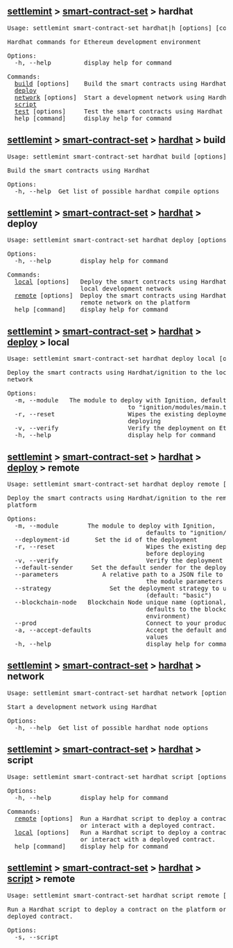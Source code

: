 ## [settlemint](../../settlemint.md) > [smart-contract-set](../smart-contract-set.md) > hardhat

<pre>Usage: settlemint smart-contract-set hardhat|h [options] [command]

Hardhat commands for Ethereum development environment

Options:
  -h, --help         display help for command

Commands:
  <a href="./hardhat/build.md">build</a> [options]    Build the smart contracts using Hardhat
  <a href="./hardhat/deploy.md">deploy</a>
  <a href="./hardhat/network.md">network</a> [options]  Start a development network using Hardhat
  <a href="./hardhat/script.md">script</a>
  <a href="./hardhat/test.md">test</a> [options]     Test the smart contracts using Hardhat
  help [command]     display help for command
</pre>

## [settlemint](../../../settlemint.md) > [smart-contract-set](../../smart-contract-set.md) > [hardhat](../hardhat.md) > build

<pre>Usage: settlemint smart-contract-set hardhat build [options]

Build the smart contracts using Hardhat

Options:
  -h, --help  Get list of possible hardhat compile options
</pre>

## [settlemint](../../../settlemint.md) > [smart-contract-set](../../smart-contract-set.md) > [hardhat](../hardhat.md) > deploy

<pre>Usage: settlemint smart-contract-set hardhat deploy [options] [command]

Options:
  -h, --help        display help for command

Commands:
  <a href="./deploy/local.md">local</a> [options]   Deploy the smart contracts using Hardhat/ignition to the
                    local development network
  <a href="./deploy/remote.md">remote</a> [options]  Deploy the smart contracts using Hardhat/ignition to the
                    remote network on the platform
  help [command]    display help for command
</pre>

## [settlemint](../../../../settlemint.md) > [smart-contract-set](../../../smart-contract-set.md) > [hardhat](../../hardhat.md) > [deploy](../deploy.md) > local

<pre>Usage: settlemint smart-contract-set hardhat deploy local [options]

Deploy the smart contracts using Hardhat/ignition to the local development
network

Options:
  -m, --module <ignitionmodule>  The module to deploy with Ignition, defaults
                                 to "ignition/modules/main.ts"
  -r, --reset                    Wipes the existing deployment state before
                                 deploying
  -v, --verify                   Verify the deployment on Etherscan
  -h, --help                     display help for command
</pre>

## [settlemint](../../../../settlemint.md) > [smart-contract-set](../../../smart-contract-set.md) > [hardhat](../../hardhat.md) > [deploy](../deploy.md) > remote

<pre>Usage: settlemint smart-contract-set hardhat deploy remote [options]

Deploy the smart contracts using Hardhat/ignition to the remote network on the
platform

Options:
  -m, --module <ignitionmodule>       The module to deploy with Ignition,
                                      defaults to "ignition/modules/main.ts"
  --deployment-id <deploymentId>      Set the id of the deployment
  -r, --reset                         Wipes the existing deployment state
                                      before deploying
  -v, --verify                        Verify the deployment on Etherscan
  --default-sender <defaultSender>    Set the default sender for the deployment
  --parameters <parameters>           A relative path to a JSON file to use for
                                      the module parameters
  --strategy <strategy>               Set the deployment strategy to use
                                      (default: "basic")
  --blockchain-node <blockchainNode>  Blockchain Node unique name (optional,
                                      defaults to the blockchain node in the
                                      environment)
  --prod                              Connect to your production environment
  -a, --accept-defaults               Accept the default and previously set
                                      values
  -h, --help                          display help for command
</pre>

## [settlemint](../../../settlemint.md) > [smart-contract-set](../../smart-contract-set.md) > [hardhat](../hardhat.md) > network

<pre>Usage: settlemint smart-contract-set hardhat network [options]

Start a development network using Hardhat

Options:
  -h, --help  Get list of possible hardhat node options
</pre>

## [settlemint](../../../settlemint.md) > [smart-contract-set](../../smart-contract-set.md) > [hardhat](../hardhat.md) > script

<pre>Usage: settlemint smart-contract-set hardhat script [options] [command]

Options:
  -h, --help        display help for command

Commands:
  <a href="./script/remote.md">remote</a> [options]  Run a Hardhat script to deploy a contract on the platform
                    or interact with a deployed contract.
  <a href="./script/local.md">local</a> [options]   Run a Hardhat script to deploy a contract on the platform
                    or interact with a deployed contract.
  help [command]    display help for command
</pre>

## [settlemint](../../../../settlemint.md) > [smart-contract-set](../../../smart-contract-set.md) > [hardhat](../../hardhat.md) > [script](../script.md) > remote

<pre>Usage: settlemint smart-contract-set hardhat script remote [options]

Run a Hardhat script to deploy a contract on the platform or interact with a
deployed contract.

Options:
  -s, --script <script>               The script to run with Hardhat , e.g.
                                      "scripts/deploy.ts"
  --blockchain-node <blockchainNode>  Blockchain Node unique name (optional,
                                      defaults to the blockchain node in the
                                      environment)
  --prod                              Connect to your production environment
  -a, --accept-defaults               Accept the default and previously set
                                      values
  --no-compile                        Don't compile before running this task
  -h, --help                          display help for command
</pre>

## [settlemint](../../../../settlemint.md) > [smart-contract-set](../../../smart-contract-set.md) > [hardhat](../../hardhat.md) > [script](../script.md) > local

<pre>Usage: settlemint smart-contract-set hardhat script local [options]

Run a Hardhat script to deploy a contract on the platform or interact with a
deployed contract.

Options:
  -s, --script <script>  The script to run with Hardhat , e.g.
                         "scripts/deploy.ts"
  --no-compile           Don't compile before running this task
  -h, --help             display help for command
</pre>

## [settlemint](../../../settlemint.md) > [smart-contract-set](../../smart-contract-set.md) > [hardhat](../hardhat.md) > test

<pre>Usage: settlemint smart-contract-set hardhat test [options]

Test the smart contracts using Hardhat

Options:
  -h, --help  Get list of possible hardhat test options
</pre>

